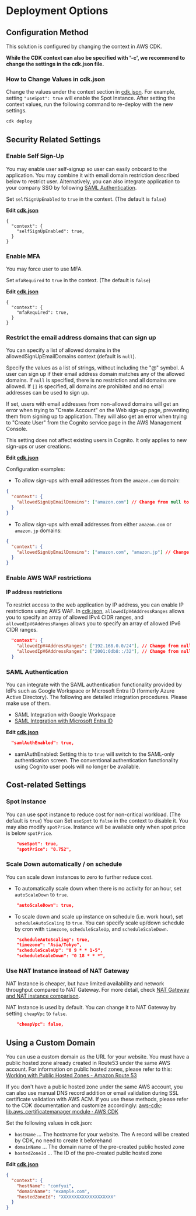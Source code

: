 # Deployment Options

## Configuration Method

This solution is configured by changing the context in AWS CDK.

**While the CDK context can also be specified with '-c', we recommend to change the settings in the cdk.json file.**

### How to Change Values in cdk.json

Change the values under the context section in [cdk.json](/cdk.json). For example, setting `"useSpot": true` will enable the Spot Instance. After setting the context values, run the following command to re-deploy with the new settings.

```bash
cdk deploy
```

## Security Related Settings

### Enable Self Sign-Up

You may enable user self-signup so user can easily onboard to the application. You may combine it with email domain restriction described below to restrict user. Alternatively, you can also integrate application to your company SSO by following [SAML Authentication](#saml-authentication).

Set `selfSignUpEnabled` to `true` in the context. (The default is `false`)

**Edit [cdk.json](/cdk.json)**
```
{
  "context": {
    "selfSignUpEnabled": true,
  }
}
```

### Enable MFA

You may force user to use MFA.

Set `mfaRequired` to `true` in the context. (The default is `false`)

**Edit [cdk.json](/cdk.json)**
```
{
  "context": {
    "mfaRequired": true,
  }
}
```

### Restrict the email address domains that can sign up

You can specify a list of allowed domains in the allowedSignUpEmailDomains context (default is `null`).

Specify the values as a list of strings, without including the "@" symbol. A user can sign up if their email address domain matches any of the allowed domains. If `null` is specified, there is no restriction and all domains are allowed. If `[]` is specified, all domains are prohibited and no email addresses can be used to sign up.

If set, users with email addresses from non-allowed domains will get an error when trying to "Create Account" on the Web sign-up page, preventing them from signing up to application. They will also get an error when trying to "Create User" from the Cognito service page in the AWS Management Console.

This setting does not affect existing users in Cognito. It only applies to new sign-ups or user creations.

**Edit [cdk.json](/cdk.json)**

Configuration examples:

- To allow sign-ups with email addresses from the `amazon.com` domain:

```json
{
  "context": {
    "allowedSignUpEmailDomains": ["amazon.com"] // Change from null to specify allowed domains
  }
}
```

- To allow sign-ups with email addresses from either `amazon.com` or `amazon.jp` domains:

```json
{
  "context": {
    "allowedSignUpEmailDomains": ["amazon.com", "amazon.jp"] // Change from null to specify allowed domains
  }
}
```

### Enable AWS WAF restrictions

#### IP address restrictions

To restrict access to the web application by IP address, you can enable IP restrictions using AWS WAF. In [cdk.json](/cdk.json), `allowedIpV4AddressRanges` allows you to specify an array of allowed IPv4 CIDR ranges, and `allowedIpV6AddressRanges` allows you to specify an array of allowed IPv6 CIDR ranges.

```json
  "context": {
    "allowedIpV4AddressRanges": ["192.168.0.0/24"], // Change from null to specify allowed CIDR list
    "allowedIpV6AddressRanges": ["2001:0db8::/32"], // Change from null to specify allowed CIDR list
  }
```

### SAML Authentication

You can integrate with the SAML authentication functionality provided by IdPs such as Google Workspace or Microsoft Entra ID (formerly Azure Active Directory). The following are detailed integration procedures. Please make use of them.

- SAML Integration with Google Workspace
- [SAML Integration with Microsoft Entra ID](SAML_WITH_ENTRA_ID.md)

**Edit [cdk.json](/cdk.json)**

```json
  "samlAuthEnabled": true,
```
- samlAuthEnabled: Setting this to `true` will switch to the SAML-only authentication screen. The conventional authentication functionality using Cognito user pools will no longer be available.

## Cost-related Settings

### Spot Instance

You can use spot instance to reduce cost for non-critical workload. (The default is `true`) You can Set `useSpot` to `false` in the context to disable it. You may also modify `spotPrice`. Instance will be available only when spot price is below `spotPrice`.

```json
    "useSpot": true,
    "spotPrice": "0.752",
```

### Scale Down automatically / on schedule

You can scale down instances to zero to further reduce cost.

- To automatically scale down when there is no activity for an hour, set `autoScaleDown` to `true`.

```json
    "autoScaleDown": true,
```

- To scale down and scale up instance on schedule (i.e. work hour), set `scheduleAutoScaling` to `true`. You can specify scale up/down schedule by cron with `timezone`, `scheduleScaleUp`, and `scheduleScaleDown`.


```json
    "scheduleAutoScaling": true,
    "timezone": "Asia/Tokyo",
    "scheduleScaleUp": "0 9 * * 1-5",
    "scheduleScaleDown": "0 18 * * *",
```

### Use NAT Instance instead of NAT Gateway

NAT Instance is cheaper, but have limited availability and network throughput compared to NAT Gateway. For more detail, check [NAT Gateway and NAT instance comparison](https://docs.aws.amazon.com/vpc/latest/userguide/vpc-nat-comparison.html).

NAT Instance is used by default. You can change it to NAT Gateway by setting `cheapVpc` to `false`.

```json
    "cheapVpc": false,
```

## Using a Custom Domain

You can use a custom domain as the URL for your website. You must have a public hosted zone already created in Route53 under the same AWS account. For information on public hosted zones, please refer to this: [Working with Public Hosted Zones - Amazon Route 53](https://docs.aws.amazon.com/Route53/latest/DeveloperGuide/AboutHZWorkingWith.html)

If you don't have a public hosted zone under the same AWS account, you can also use manual DNS record addition or email validation during SSL certificate validation with AWS ACM. If you use these methods, please refer to the CDK documentation and customize accordingly: [aws-cdk-lib.aws_certificatemanager module · AWS CDK](https://docs.aws.amazon.com/cdk/api/v2/docs/aws-cdk-lib.aws_certificatemanager-readme.html)

Set the following values in cdk.json:

- `hostName` ... The hostname for your website. The A record will be created by CDK, no need to create it beforehand
- `domainName` ... The domain name of the pre-created public hosted zone
- `hostedZoneId` ... The ID of the pre-created public hosted zone

**Edit [cdk.json](/cdk.json)**

```json
{
  "context": {
    "hostName": "comfyui",
    "domainName": "example.com",
    "hostedZoneId": "XXXXXXXXXXXXXXXXXXXX"
  }
}
```
